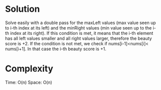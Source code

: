 # Solution
Solve easily with a double pass for the maxLeft values (max value seen up to i-th index at its left) and the minRight values (min value seen up to the i-th index at its right). 
If this condition is met, it means that the i-th element has all left values smaller and all right values larger, therefore the beauty score is +2.
If the condition is not met, we check if nums[i-1]<​nums[i]<​​nums[i+1]. In that case the i-th beauty score is +1.

# Complexity
Time: O(n)
Space: O(n)
